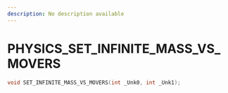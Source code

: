 ```yaml
---
description: No description available 
---
```


# PHYSICS\_SET_INFINITE_MASS_VS_MOVERS

```cpp
void SET_INFINITE_MASS_VS_MOVERS(int _Unk0, int _Unk1);
```